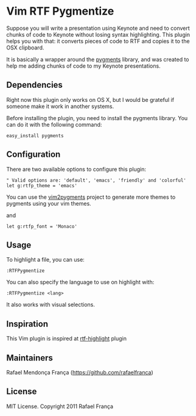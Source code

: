 # Vim RTF Pygmentize

Suppose you will write a presentation using Keynote and need to convert chunks of code to Keynote without losing 
syntax highlighting. This plugin helps you with that: it converts pieces of code to RTF and copies it to
the OSX clipboard.

It is basically a wrapper around the [pygments](http://pygments.org/) library, and was created to
help me adding chunks of code to my Keynote presentations.

## Dependencies

Right now this plugin only works on OS X, but I would be grateful if someone make it work in
another systems.

Before installing the plugin, you need to install the pygments library. You can do it with the following command:

```
easy_install pygments
```

## Configuration

There are two available options to configure this plugin:

```vim
" Valid options are: 'default', 'emacs', 'friendly' and 'colorful'
let g:rtfp_theme = 'emacs'
```

You can use the [vim2pygments](https://github.com/honza/vim2pygments) project to generate more themes to pygments using your vim themes.

and

```vim
let g:rtfp_font = 'Monaco'
```

## Usage

To highlight a file, you can use:

```vim
:RTFPygmentize
```

You can also specify the language to use on highlight with:

```vim
:RTFPygmentize <lang>
```

It also works with visual selections.

## Inspiration

This Vim plugin is inspired at [rtf-highlight](https://github.com/dharanasoft/rtf-highlight) plugin

## Maintainers

Rafael Mendonça França (https://github.com/rafaelfranca)

## License

MIT License. Copyright 2011 Rafael França
